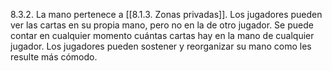 8.3.2. La mano pertenece a [[8.1.3. Zonas privadas]]. Los jugadores pueden ver las cartas en su propia mano, pero no en la de otro jugador. Se puede contar en cualquier momento cuántas cartas hay en la mano de cualquier jugador. Los jugadores pueden sostener y reorganizar su mano como les resulte más cómodo.